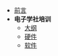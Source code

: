 - [前言](README.md)
- **电子学社培训**
  - [大纲](teach/Chapter1/电子学社培训.md)
  - [硬件](teach/Chapter2/电子学社培训.md)
  - [软件](teach/C++/C++.md)

